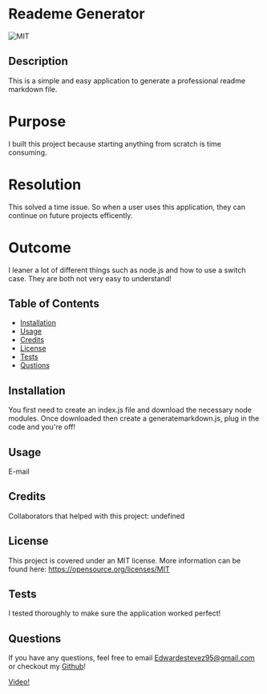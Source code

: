 
  
  # Reademe Generator
  ![MIT](https://img.shields.io/badge/License-MIT-yellow.svg)
## Description
This is a simple and easy application to generate a professional readme markdown file.
# Purpose
I built this project because starting anything from scratch is time consuming.
# Resolution
This solved a time issue. So when a user uses this application, they can continue on future projects efficently. 
# Outcome
I leaner a lot of different things such as node.js and how to use a switch case. They are both not very easy to understand!

## Table of Contents
- [Installation](#installation)
- [Usage](#usage)
- [Credits](#credits)
- [License](#license)
- [Tests](#tests)
- [Qustions](#questions)
## Installation
You first need to create an index.js file and download the necessary node modules. Once downloaded then create a generatemarkdown.js, plug in the code and you're off!
## Usage
E-mail
## Credits
Collaborators that helped with this project: undefined
## License
This project is covered under an MIT license. More information can be found here: https://opensource.org/licenses/MIT
## Tests
I tested thoroughly to make sure the application worked perfect!
## Questions
If you have any questions, feel free to email <Edwardestevez95@gmail.com> or checkout my [Github](https://github.com/Emilio512)!

[Video!](https://watch.screencastify.com/v/BlHSmtHsvHYjdjyXRxlu)



